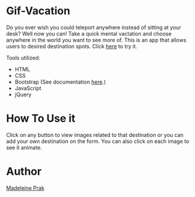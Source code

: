 # Gif-Vacation
Do you ever wish you could teleport anywhere instead of sitting at your desk? Well now you can! Take a quick mental vactation and choose anywhere in the world you want to see more of. This is an app that allows users to desired destination spots. Click [here](https://madeleineprak.github.io/Gif-Vacation/) to try it.

Tools utilized:
* HTML
* CSS
* Bootstrap (See documentation [here](https://getbootstrap.com/).)
* JavaScript
* jQuery 

# How To Use it
Click on any button to view images related to that destination or you can add your own destination on the form. You can also click on each image to see it animate.

# Author
[Madeleine Prak](https://github.com/madeleineprak)
